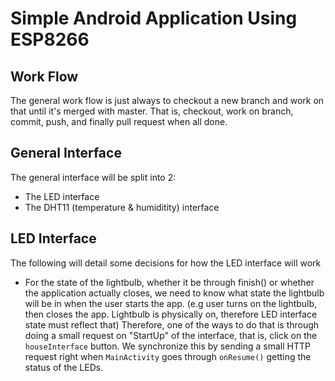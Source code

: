 # Simple Android Application Using ESP8266

## Work Flow
The general work flow is just always to checkout a new branch and work on that 
until it's merged with master. 
That is, checkout, work on branch, commit, push, and finally pull request when all done.

## General Interface

The general interface will be split into 2: 
- The LED interface 
- The DHT11 (temperature & humiditity) interface 

## LED Interface

The following will detail some decisions for how the
LED interface will work
-   For the state of the lightbulb, whether it be through
    finish() or whether the application actually closes, 
    we need to know what state the lightbulb will be in
    when the user starts the app. (e.g user turns on the
    lightbulb, then closes the app. Lightbulb is physically
    on, therefore LED interface state must reflect that)
    Therefore, one of the ways to do that is through 
    doing a small request on "StartUp" of the interface,
    that is, click on the `houseInterface` button. We synchronize 
    this by sending a small HTTP request right when `MainActivity`
    goes through `onResume()` getting the status of the LEDs.
